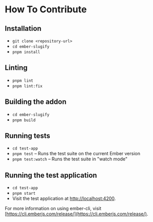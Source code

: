 # How To Contribute

## Installation

- `git clone <repository-url>`
- `cd ember-slugify`
- `pnpm install`

## Linting

- `pnpm lint`
- `pnpm lint:fix`

## Building the addon

- `cd ember-slugify`
- `pnpm build`

## Running tests

- `cd test-app`
- `pnpm test` – Runs the test suite on the current Ember version
- `pnpm test:watch` – Runs the test suite in "watch mode"

## Running the test application

- `cd test-app`
- `pnpm start`
- Visit the test application at [http://localhost:4200](http://localhost:4200).

For more information on using ember-cli, visit [https://cli.emberjs.com/release/](https://cli.emberjs.com/release/).
